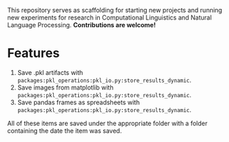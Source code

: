 This repository serves as scaffolding
for starting new projects and running new experiments for research in
Computational Linguistics and Natural Language Processing. **Contributions are welcome!**

# Features
1. Save .pkl artifacts with `packages:pkl_operations:pkl_io.py:store_results_dynamic`. 
2. Save images from matplotlib with `packages:pkl_operations:pkl_io.py:store_results_dynamic`.
3. Save pandas frames as spreadsheets with `packages:pkl_operations:pkl_io.py:store_results_dynamic`.

All of these items are saved under the appropriate folder with a folder containing the date the item was saved.

